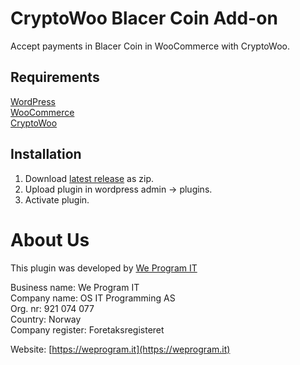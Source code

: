 # CryptoWoo Blacer Coin Add-on
Accept payments in Blacer Coin in WooCommerce with CryptoWoo.

## Requirements
[WordPress](https://wordpress.org/download/)  
[WooCommerce](https://wordpress.org/plugins/woocommerce/)  
[CryptoWoo](https://www.cryptowoo.com/shop/cryptowoo/)  

## Installation
1. Download [latest release](https://github.com/WeProgramIT/cryptowoo-blacer-coin-addon/releases/latest) as zip.
2. Upload plugin in wordpress admin -> plugins.
3. Activate plugin.

# About Us
This plugin was developed by [We Program IT](https://weprogram.it)

Business name: We Program IT  
Company name: OS IT Programming AS  
Org. nr: 921 074 077  
Country: Norway  
Company register: Foretaksregisteret

Website: [https://weprogram.it](https://weprogram.it)
